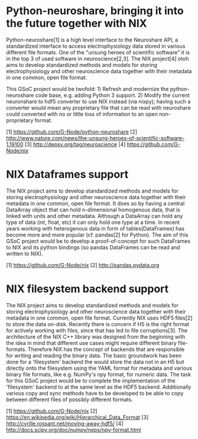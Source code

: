 Python-neuroshare, bringing it into the future together with NIX
================================================

Python-neuroshare[1] is a high level interface to the Neuroshare API, a standardized interface to access electrophysiology data stored in various different file formats. 
One of the "unsung heroes of scientific software" it is in the top 3 of used software in neuroscience[2,3].
The NIX project[4] otoh aims to develop standardized methods and models for storing electrophysiology and other neuroscience data together with their metadata in one common, open file format. 

This GSoC project would be twofold: 1) Refresh and modernize the python-neuroshare code base, e.g. adding Python 3 support. 2) Modify the current neuronshare to hdf5 converter to use NIX instead (via nixpy); having such a converter would mean any proprietary file that can be read with neuroshare could converted with no or little loss of information to an open non-proprietary format. 

[1] https://github.com/G-Node/python-neuroshare
[2] http://www.nature.com/news/the-unsung-heroes-of-scientific-software-1.19100
[3] http://depsy.org/tag/neuroscience
[4] https://github.com/G-Node/nix


NIX Dataframes support
===================

The NIX project aims to develop standardized methods and models for storing electrophysiology and other neuroscience data together with their metadata in one common, open file format. It does so by having a central DataArray object that can hold n-dimensional homogenous data, that is linked with units and other metadata. Although a DataArray can hold any type of data (int, float, etc) it can only hold one type at a time. In recent years working with heterogenous data in form of tables(DataFrames)  has become more and more popular (cf. pandas[2] for Python). The aim of this GSoC project would be to develop a proof-of-concept for such DataFrames to NIX and its python bindings (so pandas DataFrames can be read and written to NIX).

[1] https://github.com/G-Node/nix
[2] http://pandas.pydata.org


NIX filesystem backend support
========================

The NIX project aims to develop standardized methods and models for storing electrophysiology and other neuroscience data together with their metadata in one common, open file format. Currently NIX uses HDF5 files[2] to store the data on-disk. Recently there is concern if H5 is the right format for actively working with files, since that has led to file corruptions[3]. The architecture of the NIX C++ library was designed from the beginning with the idea in mind that different use cases might require different binary file-formats. Therefore NIX has the concept of backends that are responsible for writing and reading the binary data. The basic groundwork has been done for a 'filesystem' backend the would store the data not in an H5 but directly onto the filesystem using the YAML format for metadata and various binary file formats, like e.g. NumPy's npy format, for numeric data. The task for this GSoC project would be to complete the implementation of the 'filesystem' backend to at the same level as the HDF5 backend. Additionally various copy and sync methods have to be developed to be able to copy between different files of possibly different formats. 

[1] https://github.com/G-Node/nix
[2] https://en.wikipedia.org/wiki/Hierarchical_Data_Format
[3] http://cyrille.rossant.net/moving-away-hdf5/
[4] http://docs.scipy.org/doc/numpy/neps/npy-format.html


